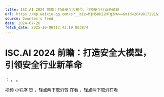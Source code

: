 ```yaml
---
title: ISC.AI 2024 前瞻：打造安全大模型，引领安全行业新革命
url: https://mp.weixin.qq.com/s?__biz=MjM5ODI2MTg3Mw==&mid=2649817291&idx=1&sn=a415746def69219376d261ff1e55c3aa
source: Doonsec's feed
date: 2024-07-26
fetch_date: 2025-10-06T17:41:19.803874
---
```


# ISC.AI 2024 前瞻：打造安全大模型，引领安全行业新革命

：
，
。

视频
小程序
赞
，轻点两下取消赞
在看
，轻点两下取消在看